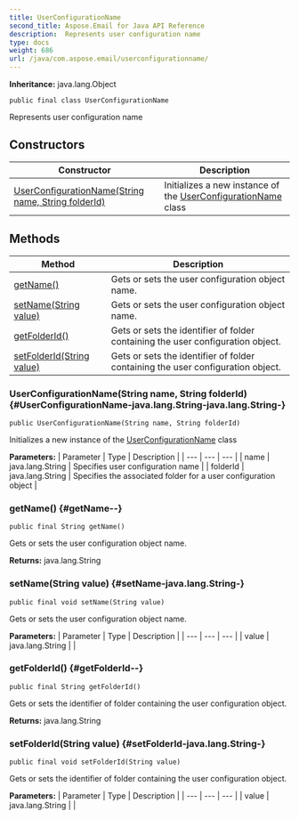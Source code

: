 ```yaml
---
title: UserConfigurationName
second_title: Aspose.Email for Java API Reference
description:  Represents user configuration name
type: docs
weight: 686
url: /java/com.aspose.email/userconfigurationname/
---
```

**Inheritance:**
java.lang.Object
```
public final class UserConfigurationName
```

Represents user configuration name
## Constructors

| Constructor | Description |
| --- | --- |
| [UserConfigurationName(String name, String folderId)](#UserConfigurationName-java.lang.String-java.lang.String-) | Initializes a new instance of the [UserConfigurationName](../../com.aspose.email/userconfigurationname) class |
## Methods

| Method | Description |
| --- | --- |
| [getName()](#getName--) | Gets or sets the user configuration object name. |
| [setName(String value)](#setName-java.lang.String-) | Gets or sets the user configuration object name. |
| [getFolderId()](#getFolderId--) | Gets or sets the identifier of folder containing the user configuration object. |
| [setFolderId(String value)](#setFolderId-java.lang.String-) | Gets or sets the identifier of folder containing the user configuration object. |
### UserConfigurationName(String name, String folderId) {#UserConfigurationName-java.lang.String-java.lang.String-}
```
public UserConfigurationName(String name, String folderId)
```


Initializes a new instance of the [UserConfigurationName](../../com.aspose.email/userconfigurationname) class

**Parameters:**
| Parameter | Type | Description |
| --- | --- | --- |
| name | java.lang.String | Specifies user configuration name |
| folderId | java.lang.String | Specifies the associated folder for a user configuration object |

### getName() {#getName--}
```
public final String getName()
```


Gets or sets the user configuration object name.

**Returns:**
java.lang.String
### setName(String value) {#setName-java.lang.String-}
```
public final void setName(String value)
```


Gets or sets the user configuration object name.

**Parameters:**
| Parameter | Type | Description |
| --- | --- | --- |
| value | java.lang.String |  |

### getFolderId() {#getFolderId--}
```
public final String getFolderId()
```


Gets or sets the identifier of folder containing the user configuration object.

**Returns:**
java.lang.String
### setFolderId(String value) {#setFolderId-java.lang.String-}
```
public final void setFolderId(String value)
```


Gets or sets the identifier of folder containing the user configuration object.

**Parameters:**
| Parameter | Type | Description |
| --- | --- | --- |
| value | java.lang.String |  |

